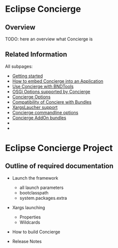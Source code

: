 # Eclipse Concierge

## Overview

TODO: here an overview what Concierge is

## Related Information



All subpages:

* [Getting started](getting-started.html)
* [How to embed Concierge into an Application](concierge-embedding.html)
* [Use Concierge with BNDTools](concierge-bndtools.html)
* [OSGi Options supported by Concierge](options-osgi.html)
* [Concierge Options](options-concierge.html)
* [Compatibility of Conciere with Bundles](compatibility-bundles.html)
* [XargsLaucher support](xargs-launcher.html)
* [Concierge commandline options](concierge-commandline.html)
* [Concierge AddOn bundles](concierge-bundles.html)
* []()
* []()



# Eclipse Concierge Project

## Outline of required documentation

* Launch the framework
  * all launch parameters
  * bootclasspath
  * system.packages.extra

* Xargs launching
  * Properties
  * Wildcards

* How to build Concierge

* Release Notes
